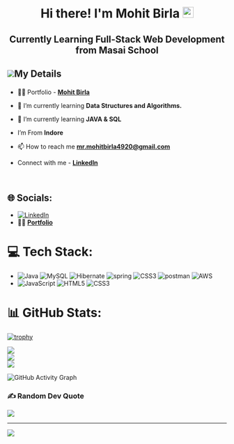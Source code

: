 
<h1 align="center">Hi there! I'm Mohit Birla <img src="https://media.giphy.com/media/hvRJCLFzcasrR4ia7z/giphy.gif" width="25px"> </h1>
<h2 align="center">Currently Learning Full-Stack Web Development from Masai School </h2>

## <p style="display:flex; align-items: center"> <img src="https://img.icons8.com/color/48/000000/user-male-circle--v2.png"/> My Details </p> 

- 👨‍💻 Portfolio - **[Mohit Birla](https://mohitbirla20.github.io/)**

- 🌱 I’m currently learning **Data Structures and Algorithms.**

- 🌱 I’m currently learning **JAVA & SQL**

- I’m From **Indore** 

- 📫 How to reach me **mr.mohitbirla4920@gmail.com**

- Connect with me - **[LinkedIn](https://www.linkedin.com/in/mohit-birla-b196bb233/)**

<br/>


## 🌐 Socials:
- [![LinkedIn](https://img.shields.io/badge/LinkedIn-%230077B5.svg?logo=linkedin&logoColor=white)](https://linkedin.com/in/mohit-birla-b196bb233/) 
- 👨‍💻 **[Portfolio](https://mohitbirla20.github.io/)**


# 💻 Tech Stack:
- ![Java](https://img.shields.io/badge/java-%23ED8B00.svg?style=for-the-badge&logo=java&logoColor=white) ![MySQL](https://img.shields.io/badge/mysql-%2300f.svg?style=for-the-badge&logo=mysql&logoColor=white) ![Hibernate](https://img.shields.io/badge/Hibernate-%2300f.svg?style=for-the-badge&logo=hibernate&logoColor=white) ![spring](https://img.shields.io/badge/spring-%2300f.svg?style=for-the-badge&logo=spring&logoColor=white) ![CSS3](https://img.shields.io/badge/springboot-%231572B6.svg?style=for-the-badge&logo=springboot&logoColor=white) ![postman](https://img.shields.io/badge/postman-%231572B6.svg?style=for-the-badge&logo=postman&logoColor=white)  ![AWS](https://img.shields.io/badge/AWS-%23FF9900.svg?style=for-the-badge&logo=amazon-aws&logoColor=white) 
- ![JavaScript](https://img.shields.io/badge/javascript-%23323330.svg?style=for-the-badge&logo=javascript&logoColor=%23F7DF1E) ![HTML5](https://img.shields.io/badge/html5-%23E34F26.svg?style=for-the-badge&logo=html5&logoColor=white) ![CSS3](https://img.shields.io/badge/css3-%231572B6.svg?style=for-the-badge&logo=css3&logoColor=white) 


# 📊 GitHub Stats:
[![trophy](https://github-profile-trophy.vercel.app/?username=mohitbirla20)](https://github.com/ryo-ma/github-profile-trophy)   


![](https://github-readme-stats.vercel.app/api?username=mohitbirla20&theme=dark&hide_border=false&include_all_commits=true&count_private=true)<br/>
![](https://github-readme-streak-stats.herokuapp.com/?user=mohitbirla20&theme=dark&hide_border=false)<br/>
![](https://github-readme-stats.vercel.app/api/top-langs/?username=mohitbirla20&theme=dark&hide_border=false&include_all_commits=true&count_private=true&layout=compact)

![GitHub Activity Graph](https://activity-graph.herokuapp.com/graph?username=mohitbirla20)

### ✍️ Random Dev Quote
![](https://quotes-github-readme.vercel.app/api?type=horizontal&theme=radical)

---
[![](https://visitcount.itsvg.in/api?id=mohitbirla20&icon=0&color=0)](https://visitcount.itsvg.in)
